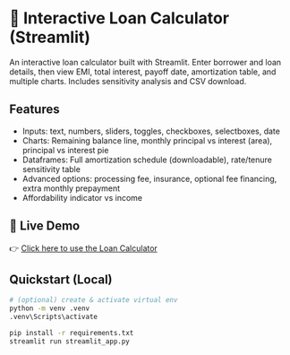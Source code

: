 # 💸 Interactive Loan Calculator (Streamlit)

An interactive loan calculator built with Streamlit. Enter borrower and loan details, then view EMI, total interest, payoff date, amortization table, and multiple charts. Includes sensitivity analysis and CSV download.

## Features
- Inputs: text, numbers, sliders, toggles, checkboxes, selectboxes, date
- Charts: Remaining balance line, monthly principal vs interest (area), principal vs interest pie
- Dataframes: Full amortization schedule (downloadable), rate/tenure sensitivity table
- Advanced options: processing fee, insurance, optional fee financing, extra monthly prepayment
- Affordability indicator vs income


## 🚀 Live Demo  
👉 [Click here to use the Loan Calculator](https://loan-calculator-5enyjqligkkq6dkdvwdgep.streamlit.app/)


## Quickstart (Local)
```bash
# (optional) create & activate virtual env
python -m venv .venv
.venv\Scripts\activate

pip install -r requirements.txt
streamlit run streamlit_app.py
